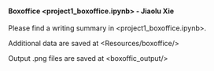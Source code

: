 #### Boxoffice <project1_boxoffice.ipynb> - Jiaolu Xie

Please find a writing summary in <project1_boxoffice.ipynb>.

Additional data are saved at <Resources/boxoffice/>

Output .png files are saved at <boxoffic_output/>


